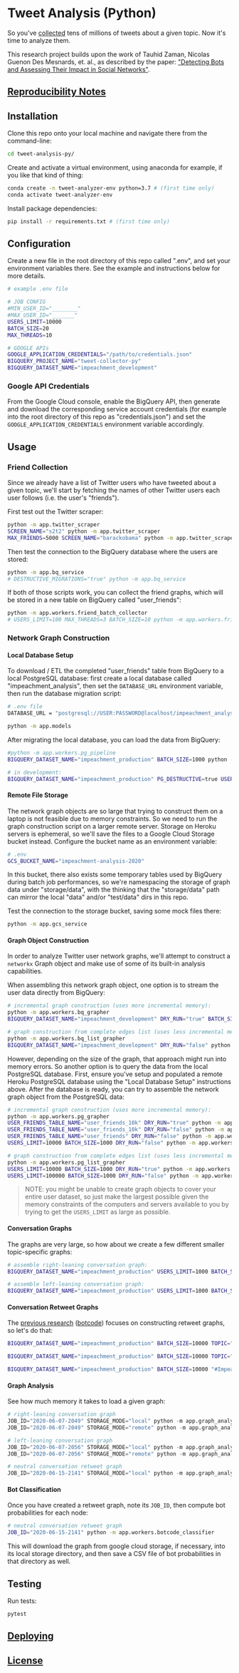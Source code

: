 
# Tweet Analysis (Python)

So you've [collected](https://github.com/zaman-lab/tweet-collection-py) tens of millions of tweets about a given topic. Now it's time to analyze them.

This research project builds upon the work of Tauhid Zaman, Nicolas Guenon Des Mesnards, et. al., as described by the paper: ["Detecting Bots and Assessing Their Impact in Social Networks"](https://arxiv.org/abs/1810.12398).

## [Reproducibility Notes](NOTES.md)

## Installation

Clone this repo onto your local machine and navigate there from the command-line:

```sh
cd tweet-analysis-py/
```

Create and activate a virtual environment, using anaconda for example, if you like that kind of thing:

```sh
conda create -n tweet-analyzer-env python=3.7 # (first time only)
conda activate tweet-analyzer-env
```

Install package dependencies:

```sh
pip install -r requirements.txt # (first time only)
```

## Configuration

Create a new file in the root directory of this repo called ".env", and set your environment variables there. See the example and instructions below for more details.

```sh
# example .env file

# JOB CONFIG
#MIN_USER_ID="________"
#MAX_USER_ID="_______"
USERS_LIMIT=10000
BATCH_SIZE=20
MAX_THREADS=10

# GOOGLE APIs
GOOGLE_APPLICATION_CREDENTIALS="/path/to/credentials.json"
BIGQUERY_PROJECT_NAME="tweet-collector-py"
BIGQUERY_DATASET_NAME="impeachment_development"
```

### Google API Credentials

From the Google Cloud console, enable the BigQuery API, then generate and download the corresponding service account credentials (for example into the root directory of this repo as "credentials.json") and set the `GOOGLE_APPLICATION_CREDENTIALS` environment variable accordingly.

## Usage

### Friend Collection

Since we already have a list of Twitter users who have tweeted about a given topic, we'll start by fetching the names of other Twitter users each user follows (i.e. the user's "friends").

First test out the Twitter scraper:

```sh
python -m app.twitter_scraper
SCREEN_NAME="s2t2" python -m app.twitter_scraper
MAX_FRIENDS=5000 SCREEN_NAME="barackobama" python -m app.twitter_scraper
```

Then test the connection to the BigQuery database where the users are stored:

```sh
python -m app.bq_service
# DESTRUCTIVE_MIGRATIONS="true" python -m app.bq_service
```

If both of those scripts work, you can collect the friend graphs, which will be stored in a new table on BigQuery called "user_friends":

```sh
python -m app.workers.friend_batch_collector
# USERS_LIMIT=100 MAX_THREADS=3 BATCH_SIZE=10 python -m app.workers.friend_batch_collector
```

### Network Graph Construction

#### Local Database Setup

To download / ETL the completed "user_friends" table from BigQuery to a local PostgreSQL database: first create a local database called "impeachment_analysis", then set the `DATABASE_URL` environment variable, then run the database migration script:

```sh
# .env file
DATABASE_URL = "postgresql://USER:PASSWORD@localhost/impeachment_analysis"
```

```sh
python -m app.models
```

After migrating the local database, you can load the data from BigQuery:

```sh
#python -m app.workers.pg_pipeline
BIGQUERY_DATASET_NAME="impeachment_production" BATCH_SIZE=1000 python -m app.workers.pg_pipeline
```

```sh
# in development:
BIGQUERY_DATASET_NAME="impeachment_production" PG_DESTRUCTIVE=true USERS_LIMIT=1000 BATCH_SIZE=300 python -m app.workers.pg_pipeline_user_details
```

#### Remote File Storage

The network graph objects are so large that trying to construct them on a laptop is not feasible due to memory constraints. So we need to run the graph construction script on a larger remote server. Storage on Heroku servers is ephemeral, so we'll save the files to a Google Cloud Storage bucket instead. Configure the bucket name as an environment variable:

```sh
# .env
GCS_BUCKET_NAME="impeachment-analysis-2020"
```

In this bucket, there also exists some temporary tables used by BigQuery during batch job performances, so we're namespacing the storage of graph data under "storage/data", with the thinking that the "storage/data" path can mirror the local "data" and/or "test/data" dirs in this repo.

Test the connection to the storage bucket, saving some mock files there:

```sh
python -m app.gcs_service
```

#### Graph Object Construction

In order to analyze Twitter user network graphs, we'll attempt to construct a `networkx` Graph object and make use of some of its built-in analysis capabilities.

When assembling this network graph object, one option is to stream the user data directly from BigQuery:

```sh
# incremental graph construction (uses more incremental memory):
python -m app.workers.bq_grapher
BIGQUERY_DATASET_NAME="impeachment_development" DRY_RUN="true" BATCH_SIZE=1000 python app.workers.bq_grapher

# graph construction from complete edges list (uses less incremental memory):
python -m app.workers.bq_list_grapher
BIGQUERY_DATASET_NAME="impeachment_development" DRY_RUN="false" python -m app.workers.bq_list_grapher
```

However, depending on the size of the graph, that approach might run into memory errors. So another option is to query the data from the local PostgreSQL database. First, ensure you've setup and populated a remote Heroku PostgreSQL database using the "Local Database Setup" instructions above. After the database is ready, you can try to assemble the network graph object from the PostgreSQL data:

```sh
# incremental graph construction (uses more incremental memory):
python -m app.workers.pg_grapher
USER_FRIENDS_TABLE_NAME="user_friends_10k" DRY_RUN="true" python -m app.workers.pg_grapher
USER_FRIENDS_TABLE_NAME="user_friends_10k" DRY_RUN="false" python -m app.workers.pg_grapher
USER_FRIENDS_TABLE_NAME="user_friends" DRY_RUN="false" python -m app.workers.pg_grapher
USERS_LIMIT=10000 BATCH_SIZE=1000 DRY_RUN="false" python -m app.workers.pg_grapher

# graph construction from complete edges list (uses less incremental memory):
python -m app.workers.pg_list_grapher
USERS_LIMIT=10000 BATCH_SIZE=1000 DRY_RUN="true" python -m app.workers.pg_list_grapher
USERS_LIMIT=100000 BATCH_SIZE=1000 DRY_RUN="false" python -m app.workers.pg_list_grapher
```

> NOTE: you might be unable to create graph objects to cover your entire user dataset, so just make the largest possible given the memory constraints of the computers and servers available to you by trying to get the `USERS_LIMIT` as large as possible.

#### Conversation Graphs

The graphs are very large, so how about we create a few different smaller topic-specific graphs:

```sh
# assemble right-leaning conversation graph:
BIGQUERY_DATASET_NAME="impeachment_production" USERS_LIMIT=1000 BATCH_SIZE=100 TOPIC="#MAGA" python -m app.workers.bq_custom_grapher

# assemble left-leaning conversation graph:
BIGQUERY_DATASET_NAME="impeachment_production" USERS_LIMIT=1000 BATCH_SIZE=100 TOPIC="#ImpeachAndConvict" python -m app.workers.bq_custom_grapher
```

#### Conversation Retweet Graphs

The [previous research](https://arxiv.org/pdf/1810.12398.pdf) ([botcode](/start/botcode/README.md)) focuses on constructing retweet graphs, so let's do that:

```sh
BIGQUERY_DATASET_NAME="impeachment_production" BATCH_SIZE=10000 TOPIC="impeach" python -m app.workers.bq_retweet_grapher

BIGQUERY_DATASET_NAME="impeachment_production" BATCH_SIZE=10000 TOPIC="#MAGA" python -m app.workers.bq_retweet_grapher

BIGQUERY_DATASET_NAME="impeachment_production" BATCH_SIZE=10000 "#ImpeachAndConvict" python -m app.workers.bq_retweet_grapher

```


#### Graph Analysis

See how much memory it takes to load a given graph:

```py
# right-leaning conversation graph
JOB_ID="2020-06-07-2049" STORAGE_MODE="local" python -m app.graph_analyzer
JOB_ID="2020-06-07-2049" STORAGE_MODE="remote" python -m app.graph_analyzer

# left-leaning conversation graph
JOB_ID="2020-06-07-2056" STORAGE_MODE="local" python -m app.graph_analyzer
JOB_ID="2020-06-07-2056" STORAGE_MODE="remote" python -m app.graph_analyzer

# neutral conversation retweet graph
JOB_ID="2020-06-15-2141" STORAGE_MODE="local" python -m app.graph_analyzer
```


#### Bot Classification

Once you have created a retweet graph, note its `JOB_ID`, then compute bot probabilities for each node:

```sh
# neutral conversation retweet graph
JOB_ID="2020-06-15-2141" python -m app.workers.botcode_classifier
```

This will download the graph from google cloud storage, if necessary, into its local storage directory, and then save a CSV file of bot probabilities in that directory as well.








## Testing

Run tests:

```sh
pytest
```

## [Deploying](/DEPLOYING.md)

## [License](/LICENSE.md)
